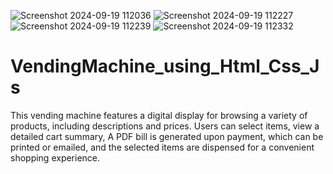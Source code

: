 ![Screenshot 2024-09-19 112036](https://github.com/user-attachments/assets/7a06e497-70a7-4d88-ad08-670dc009b9aa)
![Screenshot 2024-09-19 112227](https://github.com/user-attachments/assets/3f7fb019-b57f-4a29-a460-454d1300fd3b)
![Screenshot 2024-09-19 112239](https://github.com/user-attachments/assets/1bae784e-71e9-405a-851a-4e928d021599)
![Screenshot 2024-09-19 112332](https://github.com/user-attachments/assets/d2191991-b531-4506-b24f-d277bc8fc989)

# VendingMachine_using_Html_Css_Js
This vending machine features a digital display for browsing a variety of products, including descriptions and prices. Users can select items, view a detailed cart summary, A PDF bill is generated upon payment, which can be printed or emailed, and the selected items are dispensed for a convenient shopping experience.
